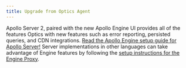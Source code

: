 ```yaml
---
title: Upgrade from Optics Agent
---
```


Apollo Server 2, paired with the new Apollo Engine UI provides all of the features Optics with new features such as error reporting, persisted queries, and CDN integrations.  [Read the Apollo Engine setup guide for Apollo Server!](setup-node.html) Server implementations in other languages can take advantage of Engine features by following the [setup instructions for the Engine Proxy](./setup-standalone.html).
